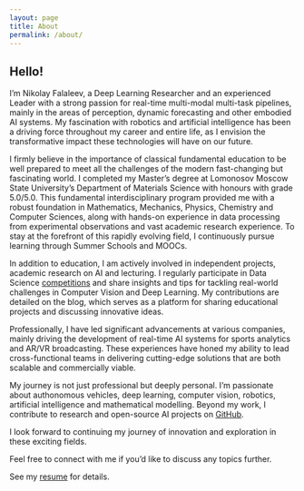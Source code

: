 ```yaml
---
layout: page
title: About
permalink: /about/
---
```


## __Hello!__

I’m Nikolay Falaleev, a Deep Learning Researcher and an experienced Leader with a strong passion for real-time multi-modal multi-task pipelines, mainly in the areas of perception, dynamic forecasting and other embodied AI systems. My fascination with robotics and artificial intelligence has been a driving force throughout my career and entire life, as I envision the transformative impact these technologies will have on our future.

I firmly believe in the importance of classical fundamental education to be well prepared to meet all the challenges of the modern fast-changing but fascinating world. I completed my Master’s degree at Lomonosov Moscow State University’s Department of Materials Science with honours with grade 5.0/5.0. This fundamental interdisciplinary program provided me with a robust foundation in Mathematics, Mechanics, Physics, Chemistry and Computer Sciences, along with hands-on experience in data processing from experimental observations and vast academic research experience. To stay at the forefront of this rapidly evolving field, I continuously pursue learning through Summer Schools and MOOCs.

In addition to education, I am actively involved in independent projects, academic research on AI and lecturing. I regularly participate in Data Science [competitions][challenges] and share insights and tips for tackling real-world challenges in Computer Vision and Deep Learning. My contributions are detailed on the blog, which serves as a platform for sharing educational projects and discussing innovative ideas.

Professionally, I have led significant advancements at various companies, mainly driving the development of real-time AI systems for sports analytics and AR/VR broadcasting. These experiences have honed my ability to lead cross-functional teams in delivering cutting-edge solutions that are both scalable and commercially viable.

My journey is not just professional but deeply personal. I’m passionate about authonomous vehicles, deep learning, computer vision, robotics, artificial intelligence and mathematical modelling. Beyond my work, I contribute to research and open-source AI projects on [GitHub][github].

I look forward to continuing my journey of innovation and exploration in these exciting fields.

Feel free to connect with me if you’d like to discuss any topics further.

See my [resume][cv] for details.

[projects]: /projects/
[challenges]: /competitions/
[cv]: /resume/
[github]: https://github.com/NikolasEnt
